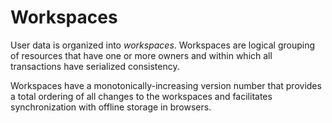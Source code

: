 
# Workspaces

User data is organized into _workspaces_. Workspaces are logical grouping of resources that have one or
more owners and within which all transactions have serialized consistency. 

Workspaces have a monotonically-increasing version number that provides a total ordering of all changes to 
the workspaces and facilitates synchronization with offline storage in browsers.

